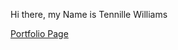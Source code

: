 Hi there, my Name is Tennille Williams


<a href="https://tennwilliams.github.io">Portfolio Page </a>

 

